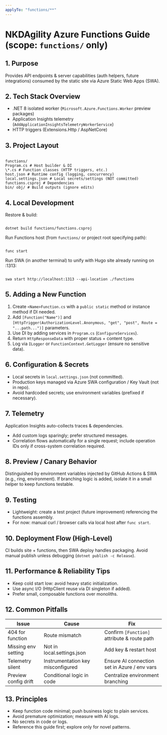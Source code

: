 ```yaml
---
applyTo: "functions/**"
---
```


# NKDAgility Azure Functions Guide (scope: `functions/` only)

## 1. Purpose

Provides API endpoints & server capabilities (auth helpers, future integrations) consumed by the static site via Azure Static Web Apps (SWA).

## 2. Tech Stack Overview

- .NET 8 isolated worker (`Microsoft.Azure.Functions.Worker` preview packages)
- Application Insights telemetry (`AddApplicationInsightsTelemetryWorkerService`)
- HTTP triggers (Extensions.Http / AspNetCore)

## 3. Project Layout

```

functions/
Program.cs # Host builder & DI
\*.cs # Function classes (HTTP triggers, etc.)
host.json # Runtime config (logging, concurrency)
local.settings.json # Local secrets/settings (NOT committed)
functions.csproj # Dependencies
bin/ obj/ # Build outputs (ignore edits)

```

## 4. Local Development

Restore & build:

```

dotnet build functions/functions.csproj

```

Run Functions host (from `functions/` or project root specifying path):

```

func start

```

Run SWA (in another terminal) to unify with Hugo site already running on :1313:

```

swa start http://localhost:1313 --api-location ./functions

```

## 5. Adding a New Function

1. Create `<Name>Function.cs` with a `public static` method or instance method if DI needed.
2. Add `[Function("Name")]` and `[HttpTrigger(AuthorizationLevel.Anonymous, "get", "post", Route = "...path...")]` parameters.
3. Use DI by adding services in `Program.cs` (`ConfigureServices`).
4. Return `HttpResponseData` with proper status + content type.
5. Log via `ILogger` or `FunctionContext.GetLogger` (ensure no sensitive data).

## 6. Configuration & Secrets

- Local secrets in `local.settings.json` (not committed).
- Production keys managed via Azure SWA configuration / Key Vault (not in repo).
- Avoid hardcoded secrets; use environment variables (prefixed if necessary).

## 7. Telemetry

Application Insights auto-collects traces & dependencies.

- Add custom logs sparingly; prefer structured messages.
- Correlation flows automatically for a single request; include operation IDs only if cross-system correlation required.

## 8. Preview / Canary Behavior

Distinguished by environment variables injected by GitHub Actions & SWA (e.g., ring, environment). If branching logic is added, isolate it in a small helper to keep functions testable.

## 9. Testing

- Lightweight: create a test project (future improvement) referencing the functions assembly.
- For now: manual curl / browser calls via local host after `func start`.

## 10. Deployment Flow (High-Level)

CI builds site + functions, then SWA deploy handles packaging. Avoid manual publish unless debugging (`dotnet publish -c Release`).

## 11. Performance & Reliability Tips

- Keep cold start low: avoid heavy static initialization.
- Use async I/O (HttpClient reuse via DI singleton if added).
- Prefer small, composable functions over monoliths.

## 12. Common Pitfalls

| Issue                | Cause                             | Fix                                          |
| -------------------- | --------------------------------- | -------------------------------------------- |
| 404 for function     | Route mismatch                    | Confirm `[Function]` attribute & route path  |
| Missing env setting  | Not in local.settings.json        | Add key & restart host                       |
| Telemetry silent     | Instrumentation key misconfigured | Ensure AI connection set in Azure / env vars |
| Preview config drift | Conditional logic in code         | Centralize environment branching             |

## 13. Principles

- Keep function code minimal; push business logic to plain services.
- Avoid premature optimization; measure with AI logs.
- No secrets in code or logs.
- Reference this guide first; explore only for novel patterns.
